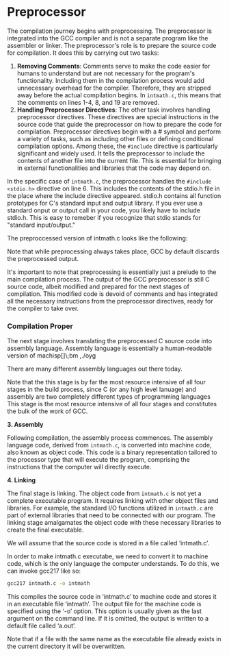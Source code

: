 # Preprocessor

The compilation journey begins with preprocessing. The preprocessor is integrated into the GCC compiler and is not a separate program like the assembler or linker. The preprocessor's role is to prepare the source code for compilation. It does this by carrying out two tasks:

1. **Removing Comments**: Comments serve to make the code easier for humans to understand but are not necessary for the program's functionality. Including them in the compilation process would add unnecessary overhead for the compiler. Therefore, they are stripped away before the actual compilation begins. In `intmath.c`, this means that the comments on lines 1-4, 8, and 19 are removed.
2. **Handling Preprocessor Directives**: The other task involves handling preprocessor directives. These directives are special instructions in the source code that guide the preprocessor on how to prepare the code for compilation. Preprocessor directives begin with a # symbol and perform a variety of tasks, such as including other files or defining conditional compilation options. Among these, the `#include` directive is particularly significant and widely used. It tells the preprocessor to include the contents of another file into the current file. This is essential for bringing in external functionalities and libraries that the code may depend on.

In the specific case of `intmath.c`, the preprocessor handles the `#include <stdio.h>` directive on line 6. This includes the contents of the stdio.h file in the place where the include directive appeared. stdio.h contains all function prototypes for C's standard input and output library. If you ever use a standard onput or output call in your code, you likely have to include stdio.h. This is easy to remeber if you recognize that stdio stands for "standard input/output."&#x20;

The preproccessed version of intmath.c looks like the following:

Note that while preprocessing always takes place, GCC by default discards the preprocessed output.&#x20;

It's important to note that preprocessing is essentially just a prelude to the main compilation process. The output of the GCC preprocessor is still C source code, albeit modified and prepared for the next stages of compilation. This modified code is devoid of comments and has integrated all the necessary instructions from the preprocessor directives, ready for the compiler to take over.

### **Compilation Proper**

The next stage involves translating the preprocessed C source code into assembly language. Assembly language is essentially a human-readable version of machisp\[]\\;bm ,./oyg

There are many different assembly languages out there today.&#x20;

Note that the this stage is by far the most resource intensive of all four stages in the build process, since C (or any high level lanuage) and assembly are two completely different types of programming languages This stage is the most resource intensive of all four stages and constitutes the bulk of the work of GCC.&#x20;



**3. Assembly**

Following compilation, the assembly process commences. The assembly language code, derived from `intmath.c`, is converted into machine code, also known as object code. This code is a binary representation tailored to the processor type that will execute the program, comprising the instructions that the computer will directly execute.

**4. Linking**

The final stage is linking. The object code from `intmath.c` is not yet a complete executable program. It requires linking with other object files and libraries. For example, the standard I/O functions utilized in `intmath.c` are part of external libraries that need to be connected with our program. The linking stage amalgamates the object code with these necessary libraries to create the final executable.

We will assume that the source code is stored in a file called ‘intmath.c’.&#x20;

In order to make intmath.c executabe, we need to convert it to machine code, which is the only language the computer understands. To do this, we can invoke gcc217 like so:&#x20;

```bash
gcc217 intmath.c -o intmath
```

This compiles the source code in ‘intmath.c’ to machine code and stores it in an executable file ‘intmath’. The output file for the machine code is specified using the ‘-o’ option. This option is usually given as the last argument on the command line. If it is omitted, the output is written to a default file called ‘a.out’.&#x20;

Note that if a file with the same name as the executable file already exists in the current directory it will be overwritten.&#x20;
